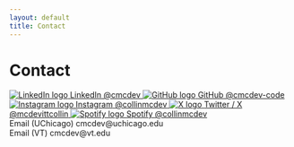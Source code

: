 ```yaml
---
layout: default
title: Contact
---
```


# Contact

<div class="link-grid">

  <!-- LinkedIn -->
  <a class="link-card" href="https://www.linkedin.com/in/cmcdev/" rel="me noopener" target="_blank" data-label="in" aria-label="LinkedIn: cmcdev">
    <span class="icon">
      <img src="{{ '/assets/icons/linkedin.svg' | relative_url }}"
           alt="LinkedIn logo"
           onerror="this.style.display='none'; this.closest('.link-card').classList.add('fallback');">
    </span>
    <span class="texts">
      <span class="label">LinkedIn</span>
      <span class="sub">@cmcdev</span>
    </span>
  </a>

  <!-- GitHub -->
  <a class="link-card" href="https://github.com/cmcdev-code" rel="me noopener" target="_blank" data-label="gh" aria-label="GitHub: cmcdev-code">
    <span class="icon">
      <img src="{{ '/assets/icons/github.svg' | relative_url }}"
           alt="GitHub logo"
           onerror="this.style.display='none'; this.closest('.link-card').classList.add('fallback');">
    </span>
    <span class="texts">
      <span class="label">GitHub</span>
      <span class="sub">@cmcdev-code</span>
    </span>
  </a>

  <!-- Instagram -->
  <a class="link-card" href="https://instagram.com/collinmcdev" rel="me noopener" target="_blank" data-label="ig" aria-label="Instagram: collinmcdev">
    <span class="icon">
      <img src="{{ '/assets/icons/instagram.svg' | relative_url }}"
           alt="Instagram logo"
           onerror="this.style.display='none'; this.closest('.link-card').classList.add('fallback');">
    </span>
    <span class="texts">
      <span class="label">Instagram</span>
      <span class="sub">@collinmcdev</span>
    </span>
  </a>

  <!-- Twitter / X -->
  <a class="link-card" href="https://twitter.com/mcdevittcollin" rel="me noopener" target="_blank" data-label="x" aria-label="Twitter (X): mcdevittcollin">
    <span class="icon">
      <img src="{{ '/assets/icons/x2.svg' | relative_url }}"
           alt="X logo"
           onerror="this.style.display='none'; this.closest('.link-card').classList.add('fallback');">
    </span>
    <span class="texts">
      <span class="label">Twitter / X</span>
      <span class="sub">@mcdevittcollin</span>
    </span>
  </a>

  <!-- Spotify -->
  <a class="link-card" href="https://open.spotify.com/user/epicc123456789" rel="noopener" target="_blank" data-label="sp" aria-label="Spotify: collinmcdev">
    <span class="icon">
      <img src="{{ '/assets/icons/spotify.svg' | relative_url }}"
           alt="Spotify logo"
           onerror="this.style.display='none'; this.closest('.link-card').classList.add('fallback');">
    </span>
    <span class="texts">
      <span class="label">Spotify</span>
      <span class="sub">@collinmcdev</span>
    </span>
  </a>

  <div class="link-card copy" data-email="cmcdev@uchicago.edu" tabindex="0">
  <span class="texts">
    <span class="label">Email (UChicago)</span>
    <span class="sub">cmcdev@uchicago.edu</span>
  </span>
</div>

<!-- Email (VT) -->
<div class="link-card copy" data-email="cmcdev@vt.edu" tabindex="0">
  <span class="texts">
    <span class="label">Email (VT)</span>
    <span class="sub">cmcdev@vt.edu</span>
  </span>
</div>
</div>
